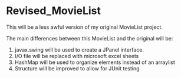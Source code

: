 # Revised_MovieList
This will be a less awful version of my original MovieList project. 

The main differences between this MovieList and the original will be:
  1. javax.swing will be used to create a JPanel interface.
  2. I/O file will be replaced with microsoft excel sheets
  3. HashMap will be used to organize elements instead of an arraylist
  4. Structure will be improved to allow for JUnit testing
